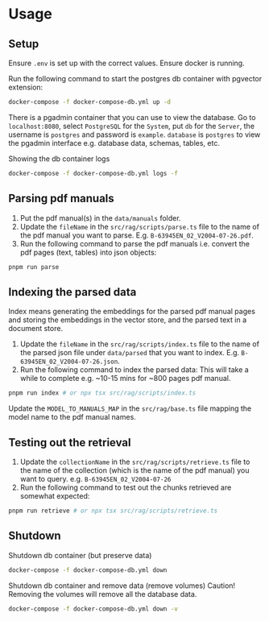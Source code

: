 # Usage

## Setup

Ensure `.env` is set up with the correct values.
Ensure docker is running.

Run the following command to start the postgres db container with pgvector extension:

```bash
docker-compose -f docker-compose-db.yml up -d
```

There is a pgadmin container that you can use to view the database. Go to `localhost:8080`, select `PostgreSQL` for the `System`, put `db` for the `Server`, the username is `postgres` and password is `example`. `database` is `postgres` to view the pgadmin interface e.g. database data, schemas, tables, etc.

Showing the db container logs

```bash
docker-compose -f docker-compose-db.yml logs -f
```

## Parsing pdf manuals

1. Put the pdf manual(s) in the `data/manuals` folder.
1. Update the `fileName` in the `src/rag/scripts/parse.ts` file to the name of the pdf manual you want to parse. E.g. `B-63945EN_02_V2004-07-26.pdf`.
1. Run the following command to parse the pdf manuals i.e. convert the pdf pages (text, tables) into json objects:

```bash
pnpm run parse
```

## Indexing the parsed data

Index means generating the embeddings for the parsed pdf manual pages and storing the embeddings in the vector store, and the parsed text in a document store.

1. Update the `fileName` in the `src/rag/scripts/index.ts` file to the name of the parsed json file under `data/parsed` that you want to index. E.g. `B-63945EN_02_V2004-07-26.json`.
1. Run the following command to index the parsed data:
   This will take a while to complete e.g. ~10-15 mins for ~800 pages pdf manual.

```bash
pnpm run index # or npx tsx src/rag/scripts/index.ts
```

Update the `MODEL_TO_MANUALS_MAP` in the `src/rag/base.ts` file mapping the model name to the pdf manual names.

## Testing out the retrieval

1. Update the `collectionName` in the `src/rag/scripts/retrieve.ts` file to the name of the collection (which is the name of the pdf manual) you want to query. e.g. `B-63945EN_02_V2004-07-26`
1. Run the following command to test out the chunks retrieved are somewhat expected:

```bash
pnpm run retrieve # or npx tsx src/rag/scripts/retrieve.ts
```

## Shutdown

Shutdown db container (but preserve data)

```bash
docker-compose -f docker-compose-db.yml down
```

Shutdown db container and remove data (remove volumes)
Caution! Removing the volumes will remove all the database data.

```bash
docker-compose -f docker-compose-db.yml down -v
```
